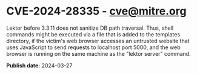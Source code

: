 # CVE-2024-28335 - cve@mitre.org

Lektor before 3.3.11 does not sanitize DB path traversal. Thus, shell commands might be executed via a file that is added to the templates directory, if the victim's web browser accesses an untrusted website that uses JavaScript to send requests to localhost port 5000, and the web browser is running on the same machine as the "lektor server" command.

**Publish date:** 2024-03-27
